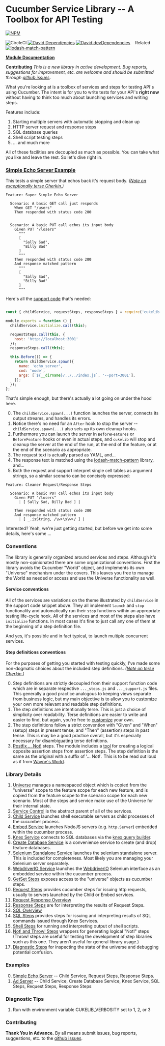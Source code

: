 #  Cucumber Service Library -- A Toolbox for API Testing
[![NPM](https://nodei.co/npm/cukelib.png?downloads=true)](https://www.npmjs.com/package/cukelib)

![CircleCI](https://circleci.com/gh/Originate/cukelib.svg?style=shield&circle-token=:circle-token)
[![David Dependencies](https://david-dm.org/Originate/cukelib.svg)](https://david-dm.org/Originate/cukelib)
[![David devDependencies](https://david-dm.org/Originate/cukelib/dev-status.svg)](https://david-dm.org/Originate/cukelib#info=devDependencies)
&nbsp;&nbsp;&nbsp;Related [![lodash-match-pattern](https://img.shields.io/npm/v/lodash-match-pattern.svg?label=lodash-match-pattern)](https://www.npmjs.com/package/lodash-match-pattern)

**[Module Documentation](https://rawgit.com/Originate/cukelib/add-jsdoc/doc/jsdoc/index.html)**

**Contributing** *This is a new library in active development. Bug reports, suggestions for improvement, etc. are welcome and should be submitted through [github issues](https://github.com/Originate/cukelib/issues)*.

What you're looking at is a toolbox of services and steps for testing API's using Cucumber. The intent is for you to write tests for your API's **right now** without having to think too much about launching services and writing steps.

Features include:

1. Starting multiple servers with automatic stopping and clean up
2. HTTP server request and response steps
3. SQL database queries
4. Shell script testing steps
6. ... and much more

All of these facilities are decoupled as much as possible. You can take what you like and leave the rest. So let's dive right in.

### [Simple Echo Server Example](examples/echo_server/features/echo.feature)

This tests a simple server that echos back it's request body. *([Note on exceptionally terse Gherkin.](customization.md#note-on-exceptionally-terse-gherkin))*

```gherkin
Feature: Super Simple Echo Server

  Scenario: A basic GET call just responds
    When GET "/users"
    Then responded with status code 200


  Scenario: A basic PUT call echos its input body
    Given PUT "/losers"
      """
      [
        "Sally Sad",
        "Billy Bad"
      ]
      """
    Then responded with status code 200
    And response matched pattern
      """
      [
        "Sally Sad",
        "Billy Bad"
      ]
      """
```

Here's all the [support code](examples/echo_server/features/support/index.js) that's needed:

```JavaScript

const { childService, requestSteps, responseSteps } = require('cukelib');

module.exports = function () {
  childService.initialize.call(this);

  requestSteps.call(this, {
    host: 'http://localhost:3001'
  });
  responseSteps.call(this);

  this.Before(() => {
    return childService.spawn({
      name: 'echo_server',
      cmd: 'node',
      args: [`${__dirname}/../../index.js`, '--port=3001'],
    });
  });
};

```

That's simple enough, but there's actually a lot going on under the hood here.

0. The `childService.spawn(...)` function launches the server, connects its output streams, and handles its errors.
0. Notice there's no need for an `After` hook to stop the server -- `childService.spawn(...)` also sets up its own cleanup hooks.
0. Furthermore you can launch the server in `BeforeFeatures` or `BeforeFeature` hooks or even in actual steps, and `cukelib` will stop and cleanup the server at the end of the run, at the end of the feature, or at the end of the scenario as appropriate.
0. The request text is actually parsed as YAML, and...
0. The response text is matched using the [lodash-match-pattern](https://github.com/Originate/lodash-match-pattern/blob/master/README.md) library, and...
0. Both the request and support interpret single cell tables as argument strings, so a similar scenario can be concisely expressed:

```gherkin
Feature: Cleaner Request/Response Steps

  Scenario: A basic PUT call echos its input body
    Given PUT "/losers"
      | [ Sally Sad, Billy Bad ] |

    Then responded with status code 200
    And response matched pattern
      | [ _.isString, /\w+\s\w+/ ] |
```

Interested? Yeah, we're just getting started, but before we get into some details, here's some ...

### Conventions

The library is generally organized around services and steps. Although it's mostly non-opinionated there are some organizational conventions. First the library avoids the Cucumber "World" object, and implements its own "Universe" mechanism under the covers. This leaves you free to manage the World as needed or access and use the Universe functionality as well.

#### Service conventions

All of the services are variations on the theme illustrated by `childService` in the support code snippet above. They all implement `launch` and `stop` functionality and automatically run their `stop` functions within an appropriate testing life-cycle hook. All of the services and most of the steps also have `initialize` functions. In most cases it's fine to just call any one of them at the beginning of a step definition file.

And yes, it's possible and in fact typical, to launch multiple concurrent services.

#### Step definitions conventions

For the purposes of getting you started with testing quickly, I've made some non-dogmatic choices about the included step definitions. *([Note on terse Gherkin.](customization.md#note-on-exceptionally-terse-gherkin))*

0. Step definitions are strictly decoupled from their support function code which are in separate respective `..._steps.js` and `..._support.js` files. This generally a good practice analogous to keeping views separate from business logic, but my main objective is to allow you to [customize](customization.md) your own more relevant and readable step definitions.
0. The step definitions are intentionally terse. This is just a choice of simplicity over readability. Terse definitions are easier to write and easier to find, but again, you're free to [customize](customization.md) your own.
0. The step definitions follow a strict convention with "Given" and "When" (setup) steps in present tense, and "Then" (assertion) steps in past tense. This is may be a good practice overall, but it's especially necessary for disambiguating terse definitions.
0. [Postfix ... Not!](https://en.wikipedia.org/wiki/..._Not!) steps. The module includes a [tool](src/step_mods) for creating a logical opposite assertion steps from assertion steps. The step definition is the same as the original with a suffix of '... Not!'. This is to be read out loud as if from [Wayne's World](https://youtu.be/BustEdWyqzk?t=2m34s).


### Library Details

1. [Universe](src/universe/README.md) manages a namespaced object which is copied from the "universe" scope to the feature scope for each new feature, and is copied from the feature scope to the scenario scope for each new scenario. Most of the steps and service make use of the Universe for their internal state.
2. [Service Control](src/service_control) is the abstract parent of all of the services.
3. [Child Service](src/child_service) launches shell executable servers as child processes of the cucumber process.
4. [Embed Service](src/embed_service) launches NodeJS servers (e.g. `http.Server`) embedded within the cucumber process.
5. [Knex Service](src/knex_service) connects to SQL databases via the [knex query builder](http://knexjs.org/).
5. [Create Database Service](src/create_database_service) is a convenience service to create (and drop) feature databases.
6. [Selenium Standalone Service](src/selenium_standalone_service) launches the selenium standalone server. This is included for completeness. Most likely you are managing your Selenium server separately.
7. [WebdriverIO Service](src/webdriverio_service) launches the [WebdriverIO](http://webdriver.io/guide.html) Selenium interface as an embedded service within the cucumber process.
8. [GetSet Steps](src/getset_steps.js) exposes access to the "universe" objects as cucumber steps.
9. [Request Steps](src/request_steps.js) provides cucumber steps for issuing http requests, usually to servers launched by the Child or Embed services.
9. [Request Response Overview](src/REQUEST_RESPONSE.md)
10. [Response Steps](src/response_steps.js) are for interpreting the results of Request Steps.
10. [SQL Overview](src/SQL.md)
11. [SQL Steps](src/sql_steps.js) provides steps for issuing and interpreting results of SQL commands issued through Knex Services.
12. [Shell Steps](src/shell_steps.js) for running and interpreting output of shell scripts.
12. [Not! and Throw! Steps](src/step_mods) wrappers for generating logical "Not!" steps (Throw! steps are useful for testing the development of step libraries such as this one. They aren't useful for general library usage.)
13. [Diagnostic Steps](src/diagnostic_steps.js) for inspecting the state of the universe and debugging potential confusion.

### Examples

0. [Simple Echo Server](examples/echo_server) -- Child Service, Request Steps, Response Steps.
0. [Ad Server](examples/ad_server) -- Child Service, Create Database Service, Knex Service, SQL Steps, Request Steps, Response Steps

### Diagnostic Tips

1. Run with environment variable CUKELIB_VERBOSITY set to 1, 2, or 3

### Contributing

**Thank You in Advance.**  By all means submit issues, bug reports, suggestions, etc. to the [github issues](https://github.com/Originate/cukelib/issues).
